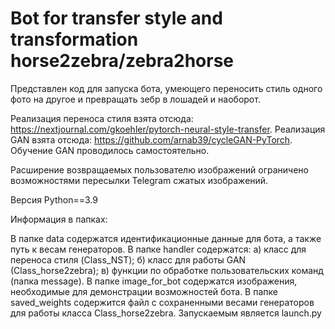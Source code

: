 # Bot for transfer style and transformation horse2zebra/zebra2horse

Представлен код для запуска бота, умеющего переносить стиль одного фото на другое и превращать зебр в лошадей и наоборот.

Реализация переноса стиля взята отсюда: https://nextjournal.com/gkoehler/pytorch-neural-style-transfer. Реализация GAN взята отсюда: https://github.com/arnab39/cycleGAN-PyTorch. Обучение GAN проводилось самостоятельно.

Расширение возвращаемых пользователю изображений ограничено возможностями пересылки Telegram сжатых изображений.

Версия Python==3.9

Информация в папках:

В папке data содержатся идентификационные данные для бота, а также путь к весам генераторов.
В папке handler содержатся: а) класс для переноса стиля (Class_NST); б) класс для работы GAN (Class_horse2zebra); в) функции по обработке пользовательских команд (папка message).
В папке image_for_bot содержатся изображения, необходимые для демонстрации возможностей бота.
В папке saved_weights содержится файл с сохраненными весами генераторов для работы класса Class_horse2zebra.
Запускаемым является launch.py
